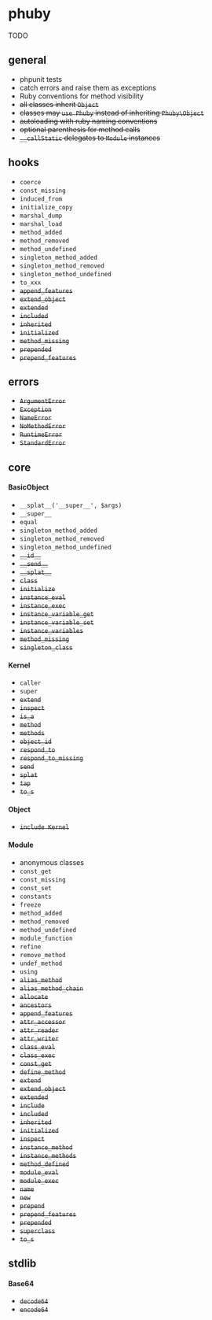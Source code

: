 # phuby

TODO

## general

* phpunit tests
* catch errors and raise them as exceptions
* Ruby conventions for method visibility
* <strike>all classes inherit `Object`</strike>
* <strike>classes may `use Phuby` instead of inheriting `Phuby\Object`</strike>
* <strike>autoloading with ruby naming conventions</strike>
* <strike>optional parenthesis for method calls</strike>
* <strike>`__callStatic` delegates to `Module` instances</strike>

## hooks

* `coerce`
* `const_missing`
* `induced_from`
* `initialize_copy`
* `marshal_dump`
* `marshal_load`
* `method_added`
* `method_removed`
* `method_undefined`
* `singleton_method_added`
* `singleton_method_removed`
* `singleton_method_undefined`
* `to_xxx`
* <strike>`append_features`</strike>
* <strike>`extend_object`</strike>
* <strike>`extended`</strike>
* <strike>`included`</strike>
* <strike>`inherited`</strike>
* <strike>`initialized`</strike>
* <strike>`method_missing`</strike>
* <strike>`prepended`</strike>
* <strike>`prepend_features`</strike>

## errors

* <strike>`ArgumentError`</strike>
* <strike>`Exception`</strike>
* <strike>`NameError`</strike>
* <strike>`NoMethodError`</strike>
* <strike>`RuntimeError`</strike>
* <strike>`StandardError`</strike>

## core

#### BasicObject

* `__splat__('__super__', $args)`
* `__super__`
* `equal`
* `singleton_method_added`
* `singleton_method_removed`
* `singleton_method_undefined`
* <strike>`__id__`</strike>
* <strike>`__send__`</strike>
* <strike>`__splat__`</strike>
* <strike>`class`</strike>
* <strike>`initialize`</strike>
* <strike>`instance_eval`</strike>
* <strike>`instance_exec`</strike>
* <strike>`instance_variable_get`</strike>
* <strike>`instance_variable_set`</strike>
* <strike>`instance_variables`</strike>
* <strike>`method_missing`</strike>
* <strike>`singleton_class`</strike>

#### Kernel

* `caller`
* `super`
* <strike>`extend`</strike>
* <strike>`inspect`</strike>
* <strike>`is_a`</strike>
* <strike>`method`</strike>
* <strike>`methods`</strike>
* <strike>`object_id`</strike>
* <strike>`respond_to`</strike>
* <strike>`respond_to_missing`</strike>
* <strike>`send`</strike>
* <strike>`splat`</strike>
* <strike>`tap`</strike>
* <strike>`to_s`</strike>

#### Object

* <strike>`include Kernel`</strike>

#### Module

* anonymous classes
* `const_get`
* `const_missing`
* `const_set`
* `constants`
* `freeze`
* `method_added`
* `method_removed`
* `method_undefined`
* `module_function`
* `refine`
* `remove_method`
* `undef_method`
* `using`
* <strike>`alias_method`</strike>
* <strike>`alias_method_chain`</strike>
* <strike>`allocate`</strike>
* <strike>`ancestors`</strike>
* <strike>`append_features`</strike>
* <strike>`attr_accessor`</strike>
* <strike>`attr_reader`</strike>
* <strike>`attr_writer`</strike>
* <strike>`class_eval`</strike>
* <strike>`class_exec`</strike>
* <strike>`const_get`</strike>
* <strike>`define_method`</strike>
* <strike>`extend`</strike>
* <strike>`extend_object`</strike>
* <strike>`extended`</strike>
* <strike>`include`</strike>
* <strike>`included`</strike>
* <strike>`inherited`</strike>
* <strike>`initialized`</strike>
* <strike>`inspect`</strike>
* <strike>`instance_method`</strike>
* <strike>`instance_methods`</strike>
* <strike>`method_defined`</strike>
* <strike>`module_eval`</strike>
* <strike>`module_exec`</strike>
* <strike>`name`</strike>
* <strike>`new`</strike>
* <strike>`prepend`</strike>
* <strike>`prepend_features`</strike>
* <strike>`prepended`</strike>
* <strike>`superclass`</strike>
* <strike>`to_s`</strike>

## stdlib

#### Base64

* <strike>`decode64`</strike>
* <strike>`encode64`</strike>